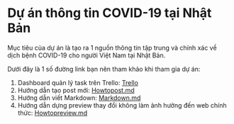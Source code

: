 # Dự án thông tin COVID-19 tại Nhật Bản

Mục tiêu của dự án là tạo ra 1 nguồn thông tin tập trung và chính xác về dịch bệnh COVID-19 cho người Việt Nam tại Nhật Bản.

Dưới đây là 1 số đường link bạn nên tham khảo khi tham gia dự án:

1. Dashboard quản lý task trên Trello: [Trello](https://trello.com/b/ZLdoryby/dashboard)
2. Hướng dẫn tạo post mới: [Howtopost.md](guides/Howtopost.md)
3. Hướng dẫn viết Markdown: [Markdown.md](guides/Markdown.md)
4. Hướng dẫn dựng preview thay đổi không làm ảnh hưởng đến web chính thức: [Howtopreview.md](guides/Howtopreview.md)